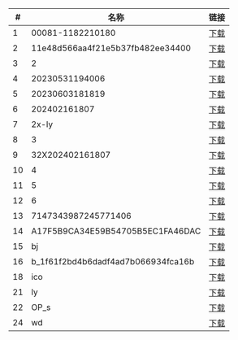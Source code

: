 | #   | 名称                        | 链接                      |
| --- | --------------------------- | ------------------------- |
| 1   | 00081-1182210180      | [下载](./00081-1182210180.jpg) |
| 2   | 11e48d566aa4f21e5b37fb482ee34400      | [下载](./11e48d566aa4f21e5b37fb482ee34400.png) |
| 3   | 2      | [下载](./2.jpg) |
| 4   | 20230531194006      | [下载](./20230531194006.jpg) |
| 5   | 20230603181819      | [下载](./20230603181819.jpg) |
| 6   | 202402161807      | [下载](./202402161807.png) |
| 7   | 2x-ly      | [下载](./2x-ly.png) |
| 8   | 3      | [下载](./3.png) |
| 9   | 32X202402161807      | [下载](./32X202402161807.png) |
| 10   | 4      | [下载](./4.jpg) |
| 11   | 5      | [下载](./5.png) |
| 12   | 6      | [下载](./6.png) |
| 13   | 7147343987245771406      | [下载](./7147343987245771406.png) |
| 14   | A17F5B9CA34E59B54705B5EC1FA46DAC      | [下载](./A17F5B9CA34E59B54705B5EC1FA46DAC.png) |
| 15   | bj      | [下载](./bj.png) |
| 16   | b_1f61f2bd4b6dadf4ad7b066934fca16b      | [下载](./b_1f61f2bd4b6dadf4ad7b066934fca16b.jpg) |
| 18   | ico      | [下载](./ico.png) |
| 21   | ly      | [下载](./ly.png) |
| 22   | OP_s      | [下载](./OP_s.webp) |
| 24   | wd      | [下载](./wd.png) |